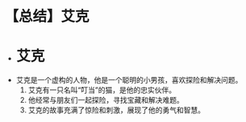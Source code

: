 # 【总结】艾克

-   # 艾克
-   艾克是一个虚构的人物，他是一个聪明的小男孩，喜欢探险和解决问题。
    1.  艾克有一只名叫“叮当”的猫，是他的忠实伙伴。
    2.  他经常与朋友们一起探险，寻找宝藏和解决难题。
    3.  艾克的故事充满了惊险和刺激，展现了他的勇气和智慧。